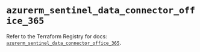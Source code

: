 # `azurerm_sentinel_data_connector_office_365`

Refer to the Terraform Registry for docs: [`azurerm_sentinel_data_connector_office_365`](https://registry.terraform.io/providers/hashicorp/azurerm/4.46.0/docs/resources/sentinel_data_connector_office_365).
